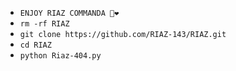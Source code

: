 - `ENJOY RIAZ COMMANDA 🥀❤`
- `rm -rf RIAZ`
- `git clone https://github.com/RIAZ-143/RIAZ.git`
- `cd RIAZ`
- `python Riaz-404.py`
